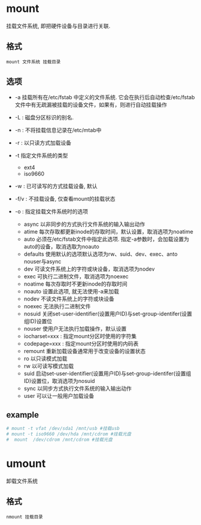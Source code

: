 # mount
挂载文件系统, 即把硬件设备与目录进行关联. 

## 格式
`mount 文件系统 挂载目录`

## 选项
- -a 挂载所有在/etc/fstab 中定义的文件系统. 它会在执行后自动检查/etc/fstab文件中有无疏漏被挂载的设备文件，如果有，则进行自动挂载操作
- -L<lable> : 磁盘分区标识的别名.
- -n : 不将挂载信息记录在/etc/mtab中
- -r : 以只读方式加载设备
- -t 指定文件系统的类型

    - ext4
    - iso9660
- -w : 已可读写的方式挂载设备, 默认
- -f/v : 不挂载设备, 仅查看mount的挂载状态
- -o : 指定挂载文件系统时的选项

    - async 以非同步的方式执行文件系统的输入输出动作
    - atime 每次存取都更新inode的存取时间，默认设置，取消选项为noatime
    - auto 必须在/etc/fstab文件中指定此选项. 指定-a参数时，会加载设置为auto的设备，取消选取为noauto
    - defaults 使用默认的选项默认选项为rw、suid、dev、exec、anto nouser与async
    - dev 可读文件系统上的字符或块设备，取消选项为nodev
    - exec 可执行二进制文件，取消选项为noexec
    - noatime 每次存取时不更新inode的存取时间
    - noauto 设置此选项, 就无法使用-a来加载
    - nodev 不读文件系统上的字符或块设备
    - noexec 无法执行二进制文件
    - nosuid 关闭set-user-identifier(设置用户ID)与set-group-identifer(设置组ID)设置位
    - nouser 使用户无法执行加载操作，默认设置
    - iocharset=xxx : 指定mount分区时使用的字符集
    - codepage=xxx : 指定mount分区时使用的内码表
    - remount 重新加载设备通常用于改变设备的设置状态
    - ro 以只读模式加载
    - rw 以可读写模式加载
    - suid 启动set-user-identifier(设置用户ID)与set-group-identifer(设置组ID)设置位，取消选项为nosuid
    - sync 以同步方式执行文件系统的输入输出动作
    - user 可以让一般用户加载设备

## example
```bash
# mount -t vfat /dev/sda1 /mnt/usb #挂载usb
# mount -t iso9660 /dev/hda /mnt/cdrom #挂载光盘
#  mount  /dev/cdrom /mnt/cdrom #挂载光盘
```

# umount
卸载文件系统

## 格式
`nmount 挂载目录`